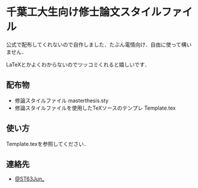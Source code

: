 千葉工大生向け修士論文スタイルファイル
======================================
公式で配布してくれないので自作しました．たぶん電情向け．自由に使って構いません．

LaTeXとかよくわからないのでツッコミくれると嬉しいです．

配布物
------
* 修論スタイルファイル masterthesis.sty
* 修論スタイルファイルを使用したTeXソースのテンプレ Template.tex

使い方
------
Template.texを参照してください．

連絡先
------
* [@ST63Jun_](https://twitter.com/ST63Jun_)
